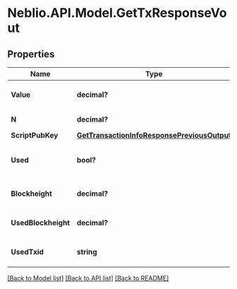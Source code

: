 # Neblio.API.Model.GetTxResponseVout
## Properties

Name | Type | Description | Notes
------------ | ------------- | ------------- | -------------
**Value** | **decimal?** | Value of the output in NEBL | [optional] 
**N** | **decimal?** | Output index | [optional] 
**ScriptPubKey** | [**GetTransactionInfoResponsePreviousOutput**](GetTransactionInfoResponsePreviousOutput.md) |  | [optional] 
**Used** | **bool?** | Whether this output has now been used | [optional] 
**Blockheight** | **decimal?** | Blockheight of this transaction | [optional] 
**UsedBlockheight** | **decimal?** | Blockheight this output was used in | [optional] 
**UsedTxid** | **string** | TXID this output was used in | [optional] 

[[Back to Model list]](../README.md#documentation-for-models) [[Back to API list]](../README.md#documentation-for-api-endpoints) [[Back to README]](../README.md)

